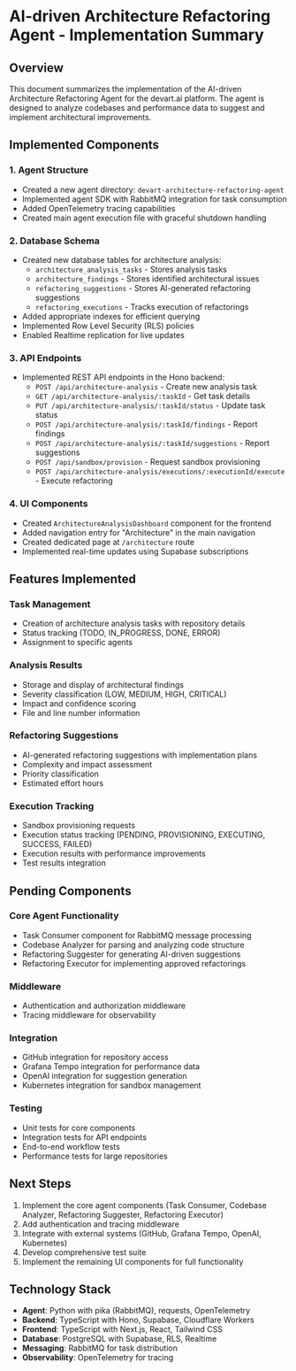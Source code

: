# AI-driven Architecture Refactoring Agent - Implementation Summary

## Overview
This document summarizes the implementation of the AI-driven Architecture Refactoring Agent for the devart.ai platform. The agent is designed to analyze codebases and performance data to suggest and implement architectural improvements.

## Implemented Components

### 1. Agent Structure
- Created a new agent directory: `devart-architecture-refactoring-agent`
- Implemented agent SDK with RabbitMQ integration for task consumption
- Added OpenTelemetry tracing capabilities
- Created main agent execution file with graceful shutdown handling

### 2. Database Schema
- Created new database tables for architecture analysis:
  - `architecture_analysis_tasks` - Stores analysis tasks
  - `architecture_findings` - Stores identified architectural issues
  - `refactoring_suggestions` - Stores AI-generated refactoring suggestions
  - `refactoring_executions` - Tracks execution of refactorings
- Added appropriate indexes for efficient querying
- Implemented Row Level Security (RLS) policies
- Enabled Realtime replication for live updates

### 3. API Endpoints
- Implemented REST API endpoints in the Hono backend:
  - `POST /api/architecture-analysis` - Create new analysis task
  - `GET /api/architecture-analysis/:taskId` - Get task details
  - `PUT /api/architecture-analysis/:taskId/status` - Update task status
  - `POST /api/architecture-analysis/:taskId/findings` - Report findings
  - `POST /api/architecture-analysis/:taskId/suggestions` - Report suggestions
  - `POST /api/sandbox/provision` - Request sandbox provisioning
  - `POST /api/architecture-analysis/executions/:executionId/execute` - Execute refactoring

### 4. UI Components
- Created `ArchitectureAnalysisDashboard` component for the frontend
- Added navigation entry for "Architecture" in the main navigation
- Created dedicated page at `/architecture` route
- Implemented real-time updates using Supabase subscriptions

## Features Implemented

### Task Management
- Creation of architecture analysis tasks with repository details
- Status tracking (TODO, IN_PROGRESS, DONE, ERROR)
- Assignment to specific agents

### Analysis Results
- Storage and display of architectural findings
- Severity classification (LOW, MEDIUM, HIGH, CRITICAL)
- Impact and confidence scoring
- File and line number information

### Refactoring Suggestions
- AI-generated refactoring suggestions with implementation plans
- Complexity and impact assessment
- Priority classification
- Estimated effort hours

### Execution Tracking
- Sandbox provisioning requests
- Execution status tracking (PENDING, PROVISIONING, EXECUTING, SUCCESS, FAILED)
- Execution results with performance improvements
- Test results integration

## Pending Components

### Core Agent Functionality
- Task Consumer component for RabbitMQ message processing
- Codebase Analyzer for parsing and analyzing code structure
- Refactoring Suggester for generating AI-driven suggestions
- Refactoring Executor for implementing approved refactorings

### Middleware
- Authentication and authorization middleware
- Tracing middleware for observability

### Integration
- GitHub integration for repository access
- Grafana Tempo integration for performance data
- OpenAI integration for suggestion generation
- Kubernetes integration for sandbox management

### Testing
- Unit tests for core components
- Integration tests for API endpoints
- End-to-end workflow tests
- Performance tests for large repositories

## Next Steps

1. Implement the core agent components (Task Consumer, Codebase Analyzer, Refactoring Suggester, Refactoring Executor)
2. Add authentication and tracing middleware
3. Integrate with external systems (GitHub, Grafana Tempo, OpenAI, Kubernetes)
4. Develop comprehensive test suite
5. Implement the remaining UI components for full functionality

## Technology Stack

- **Agent**: Python with pika (RabbitMQ), requests, OpenTelemetry
- **Backend**: TypeScript with Hono, Supabase, Cloudflare Workers
- **Frontend**: TypeScript with Next.js, React, Tailwind CSS
- **Database**: PostgreSQL with Supabase, RLS, Realtime
- **Messaging**: RabbitMQ for task distribution
- **Observability**: OpenTelemetry for tracing